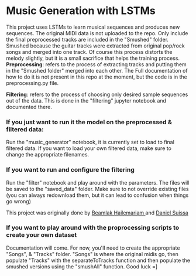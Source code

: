 # Music Generation with LSTMs

This project uses LSTMs to learn musical sequences and produces new sequences. The original MIDI data is not uploaded to the repo. Only include the final preprocessed tracks are included in the "Smushed" folder. Smushed because the guitar tracks were extracted from original pop/rock songs and merged into one track. Of course this process distorts the melody slightly, but it is a small sacrifice that helps the training process. 
**Preprocessing**: refers to the process of extracting tracks and putting them in the "Smushed folder" merged into each other. The Full documentation of how to do it is not present in this repo at the moment, but the code is in the preprocessing.py file.

**Filtering**: refers to the process of choosing only desired sample sequences out of the data. This is done in the "filtering" jupyter notebook and documented there.

### If you just want to run it the model on the preprocessed & filtered data:
Run the "music_generator" notebook, it is currently set to load to final filtered data. If you want to load your own filtered data, make sure to change the appropriate filenames.

### If you want to run and configure the filtering
Run the "filter" notebook and play around with the parameters. The files will be saved to the "saved_data" folder. Make sure to not override existing files (you can always redownload them, but it can lead to confusion when things go wrong)

This project was originally done by [Beamlak Hailemariam
](https://www.linkedin.com/in/hailbeam/) and [Daniel Suissa
](https://www.linkedin.com/in/daniel-suissa-690823113/)


### If you want to play around with the proprocessing scripts to create your own dataset

Documentation will come. For now, you'll need to create the appropriate "Songs", & "Tracks" folder. "Songs" is where the original midis go, then populate "Tracks" with the separateToTracks function and then populate the smushed versions using the "smushAll" function. Good luck =]